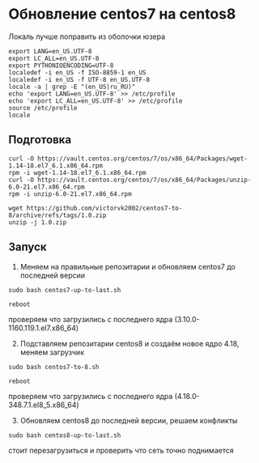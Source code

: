 # Обновление centos7 на centos8

Локаль лучше поправить из оболочки юзера
```
export LANG=en_US.UTF-8
export LC_ALL=en_US.UTF-8
export PYTHONIOENCODING=UTF-8
localedef -i en_US -f ISO-8859-1 en_US
localedef -i en_US -f UTF-8 en_US.UTF-8
locale -a | grep -E "(en_US|ru_RU)"
echo 'export LANG=en_US.UTF-8' >> /etc/profile
echo 'export LC_ALL=en_US.UTF-8' >> /etc/profile
source /etc/profile
locale

```

## Подготовка
```
curl -O https://vault.centos.org/centos/7/os/x86_64/Packages/wget-1.14-18.el7_6.1.x86_64.rpm
rpm -i wget-1.14-18.el7_6.1.x86_64.rpm
curl -O https://vault.centos.org/centos/7/os/x86_64/Packages/unzip-6.0-21.el7.x86_64.rpm
rpm -i unzip-6.0-21.el7.x86_64.rpm

wget https://github.com/victorvk2002/centos7-to-8/archive/refs/tags/1.0.zip
unzip -j 1.0.zip

```

## Запуск

1. Меняем на правильные репозитарии и обновляем centos7 до последней версии
```
sudo bash centos7-up-to-last.sh
```
```
reboot
```
проверяем что загрузились с последнего ядра (3.10.0-1160.119.1.el7.x86_64)

2. Подставляем репозитарии centos8 и создаём новое ядро 4.18, меняем загрузчик
```
sudo bash centos7-to-8.sh
```
```
reboot
```
проверяем что загрузились с последнего ядра (4.18.0-348.7.1.el8_5.x86_64)

3. Обновляем centos8 до последней версии, решаем конфликты
```
sudo bash centos8-up-to-last.sh
```
стоит перезагрузиться и проверить что сеть точно поднимается
